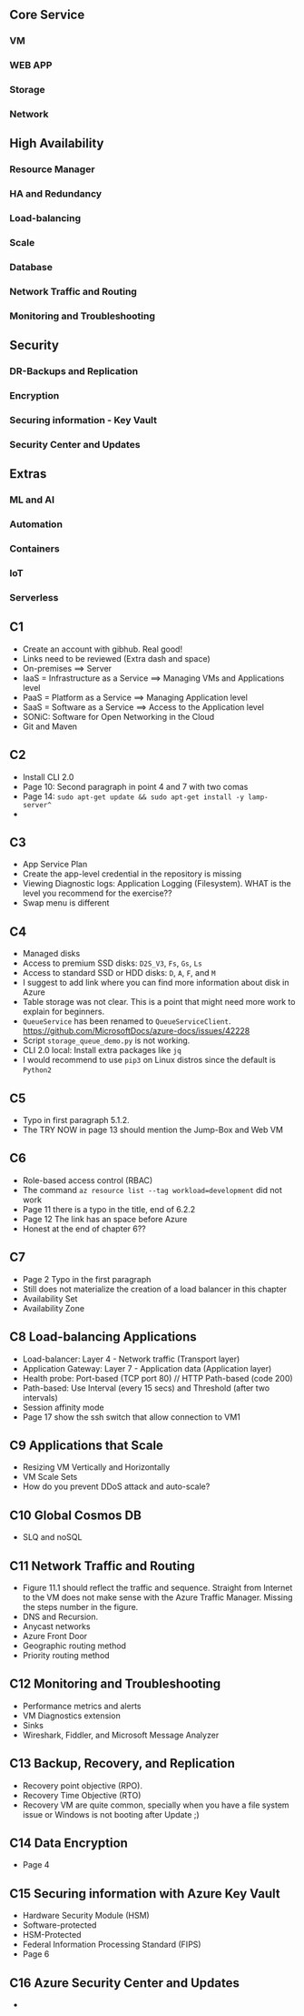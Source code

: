 ## Core Service

### VM

### WEB APP

### Storage

### Network

## High Availability

### Resource Manager

### HA and Redundancy

### Load-balancing

### Scale

### Database

### Network Traffic and Routing

### Monitoring and Troubleshooting

## Security

### DR-Backups and Replication

### Encryption

### Securing information - Key Vault

### Security Center and Updates

## Extras

### ML and AI

### Automation

### Containers

### IoT

### Serverless

## C1
- Create an account with gibhub. Real good!
- Links need to be reviewed (Extra dash and space)
- On-premises ==> Server
- IaaS = Infrastructure as a Service ==> Managing VMs and Applications level
- PaaS = Platform as a Service ==> Managing Application level
- SaaS = Software as a Service ==> Access to the Application level
- SONiC: Software for Open Networking in the Cloud
- Git and Maven

## C2
- Install CLI 2.0
- Page 10: Second paragraph in point 4 and 7  with two comas
- Page 14: `sudo apt-get update && sudo apt-get install -y lamp-server^`
-

## C3
- App Service Plan  
- Create the app-level credential in the repository is  missing
- Viewing Diagnostic logs: Application Logging (Filesystem). WHAT is the level you recommend for the exercise??
- Swap menu is different

## C4
- Managed disks
- Access to premium SSD disks: `D2S_V3`, `Fs`, `Gs`, `Ls`
- Access to standard SSD or HDD disks: `D`, `A`, `F`, and `M`
- I suggest to add link where you can find more information about disk in Azure
- Table storage was not clear. This is a point that might need more work to explain for beginners.
- `QueueService` has been renamed to `QueueServiceClient`. https://github.com/MicrosoftDocs/azure-docs/issues/42228
- Script `storage_queue_demo.py` is not working.
- CLI 2.0 local: Install extra packages like `jq`
- I would recommend to use `pip3` on Linux distros since the default is `Python2`

## C5
- Typo in first paragraph 5.1.2.
- The TRY NOW in page 13 should mention the Jump-Box and Web VM

## C6
- Role-based access control (RBAC)
- The command `az resource list --tag workload=development` did not work
- Page 11 there is a typo in the title, end of 6.2.2
- Page 12 The link has an space before Azure
- Honest at the end of chapter 6??

## C7
- Page 2 Typo in the first paragraph
- Still does not materialize the creation of a load balancer in this chapter
- Availability Set
- Availability Zone

## C8 Load-balancing Applications
- Load-balancer: Layer 4 - Network traffic (Transport layer)
- Application Gateway: Layer 7 - Application data (Application  layer)
- Health probe: Port-based (TCP port 80) // HTTP Path-based (code 200)
- Path-based: Use Interval (every 15 secs) and Threshold (after two intervals)
- Session affinity mode
- Page 17 show the ssh switch that allow connection to VM1

## C9 Applications that Scale
- Resizing VM Vertically and Horizontally
- VM Scale Sets
- How do you prevent DDoS attack and auto-scale?

## C10  Global Cosmos DB
- SLQ and noSQL

## C11 Network Traffic and Routing
- Figure 11.1 should reflect the traffic and sequence. Straight from Internet to the VM does not make sense with the Azure Traffic Manager. Missing the steps number in the figure.
- DNS and Recursion.
- Anycast networks
- Azure Front Door
- Geographic routing method
- Priority routing method

## C12 Monitoring and Troubleshooting
- Performance metrics and alerts
- VM Diagnostics extension
- Sinks
- Wireshark, Fiddler, and Microsoft Message Analyzer

## C13 Backup, Recovery, and Replication
- Recovery point objective (RPO).
- Recovery Time Objective (RTO)
- Recovery VM are quite common, specially when you have a file system issue or Windows is not booting after Update ;)

## C14 Data Encryption
- Page 4

## C15 Securing information with Azure Key Vault
- Hardware Security Module (HSM)
- Software-protected
- HSM-Protected
- Federal Information Processing Standard (FIPS)
- Page 6

## C16 Azure Security Center and Updates
- 
